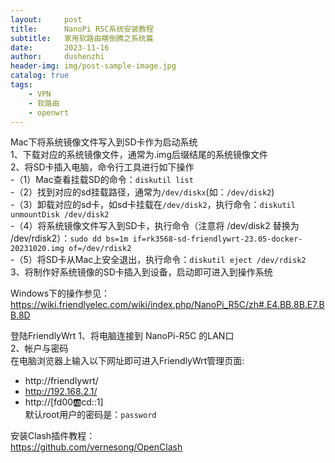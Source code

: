 ```yaml
---
layout:     post
title:      NanoPi R5C系统安装教程
subtitle:   家用软路由瞎倒腾之系统篇
date:       2023-11-16
author:     dushenzhi
header-img: img/post-sample-image.jpg
catalog: true
tags:
    - VPN
    - 软路由
    - openwrt
---
```


Mac下将系统镜像文件写入到SD卡作为启动系统  
1、下载对应的系统镜像文件，通常为.img后缀结尾的系统镜像文件  
2、将SD卡插入电脑，命令行工具进行如下操作  
   -（1）Mac查看挂载SD的命令：`diskutil list`  
   -（2）找到对应的sd挂载路径，通常为`/dev/diskx`(如：`/dev/disk2`)  
   -（3）卸载对应的sd卡，如sd卡挂载在`/dev/disk2`，执行命令：`diskutil unmountDisk /dev/disk2`  
   -（4）将系统镜像文件写入到SD卡，执行命令（注意将 /dev/disk2 替换为 /dev/rdisk2）：`sudo dd bs=1m if=rk3568-sd-friendlywrt-23.05-docker-20231020.img of=/dev/rdisk2`  
   -（5）将SD卡从Mac上安全退出，执行命令：`diskutil eject /dev/rdisk2`  
3、将制作好系统镜像的SD卡插入到设备，启动即可进入到操作系统  

Windows下的操作参见：https://wiki.friendlyelec.com/wiki/index.php/NanoPi_R5C/zh#.E4.BB.8B.E7.BB.8D


登陆FriendlyWrt
1、将电脑连接到 NanoPi-R5C 的LAN口  
2、帐户与密码  
在电脑浏览器上输入以下网址即可进入FriendlyWrt管理页面:  
* http://friendlywrt/  
* http://192.168.2.1/  
* http://[fd00:ab:cd::1]  
默认root用户的密码是：`password`


安装Clash插件教程：  
https://github.com/vernesong/OpenClash

